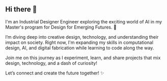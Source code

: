 ## Hi there 👋


I'm an Industrial Designer Engineer exploring the exciting world of AI in my Master's program for Design for Emerging Futures. 🚀

I’m diving deep into creative design, technology, and understanding their impact on society. Right now, I'm expanding my skills in computational design, AI, and digital fabrication while learning to code along the way.

Join me on this journey as I experiment, learn, and share projects that mix design, technology, and a dash of curiosity!

Let’s connect and create the future together! ✨

